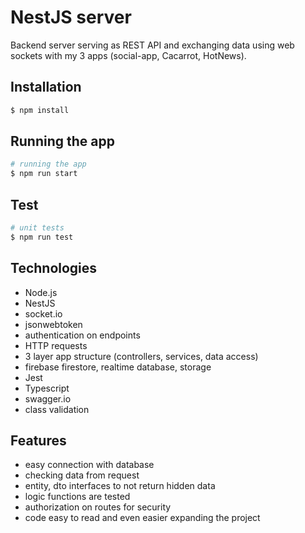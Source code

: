 <h1>NestJS server</h1>
Backend server serving as REST API and exchanging data using web sockets with my 3 apps (social-app, Cacarrot, HotNews).

## Installation

```bash
$ npm install
```

## Running the app

```bash
# running the app
$ npm run start
```
## Test

```bash
# unit tests
$ npm run test
```

<h2>Technologies</h2>
<ul>
  <li>Node.js</li>
  <li>NestJS</li>
  <li>socket.io</li>
  <li>jsonwebtoken</li>
  <li>authentication on endpoints</li>
  <li>HTTP requests</li>
  <li>3 layer app structure (controllers, services, data access)</li>
  <li>firebase firestore, realtime database, storage</li>
  <li>Jest</li>
  <li>Typescript</li>
  <li>swagger.io</li>
  <li>class validation</li>
</ul>

<h2>Features</h2>
<ul>
  <li>easy connection with database</li>
  <li>checking data from request</li>
  <li>entity, dto interfaces to not return hidden data</li>
  <li>logic functions are tested</li>
  <li>authorization on routes for security</li>
  <li>code easy to read and even easier expanding the project</li>
</ul>
